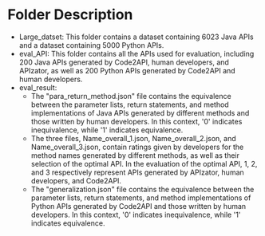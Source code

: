# Folder Description
* Large_datset: This folder contains a dataset containing 6023 Java APIs and a dataset containing 5000 Python APIs.
* eval_API: This folder contains all the APIs used for evaluation, including 200 Java APIs generated by Code2API, human developers, and APIzator, as well as 200 Python APIs generated by Code2API and human developers.
* eval_result:
    - The "para_return_method.json" file contains the equivalence between the parameter lists, return statements, and method implementations of Java APIs generated by different methods and those written by human developers. In this context, '0' indicates inequivalence, while '1' indicates equivalence.
    - The three files, Name_overall_1.json, Name_overall_2.json, and Name_overall_3.json, contain ratings given by developers for the method names generated by different methods, as well as their selection of the optimal API. In the evaluation of the optimal API, 1, 2, and 3 respectively represent APIs generated by APIzator, human developers, and Code2API.
    - The "generalization.json" file contains the equivalence between the parameter lists, return statements, and method implementations of Python APIs generated by Code2API and those written by human developers. In this context, '0' indicates inequivalence, while '1' indicates equivalence.
